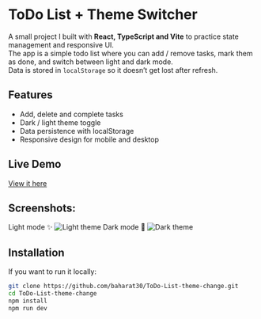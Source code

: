 # ToDo List + Theme Switcher

A small project I built with **React, TypeScript and Vite** to practice state management and responsive UI.  
The app is a simple todo list where you can add / remove tasks, mark them as done, and switch between light and dark mode.  
Data is stored in `localStorage` so it doesn’t get lost after refresh.

## Features
- Add, delete and complete tasks
- Dark / light theme toggle
- Data persistence with localStorage
- Responsive design for mobile and desktop

## Live Demo
[View it here](https://baharat30.github.io/ToDo-List-theme-change/)

## Screenshots:
 Light mode ✨
![Light theme](docs/1.png)
 Dark mode 🌙
![Dark theme](docs/2.png)

## Installation
If you want to run it locally:

```bash
git clone https://github.com/baharat30/ToDo-List-theme-change.git
cd ToDo-List-theme-change
npm install
npm run dev
